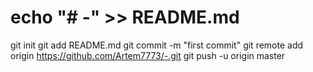 # echo "# -" >> README.md 
git init 
git add README.md 
git commit -m "first commit" 
git remote add origin https://github.com/Artem7773/-.git
 git push -u origin master
